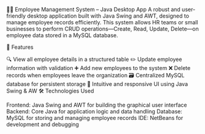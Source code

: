 🧑‍💼 Employee Management System – Java Desktop App A robust and user-friendly desktop application built with Java Swing and AWT, designed to manage employee records efficiently. This system allows HR teams or small businesses to perform CRUD operations—Create, Read, Update, Delete—on employee data stored in a MySQL database.

🚀 Features

🔍 View all employee details in a structured table
✏️ Update employee information with validation
➕ Add new employees to the system
❌ Delete records when employees leave the organization
🗃️ Centralized MySQL database for persistent storage
🎨 Intuitive and responsive UI using Java Swing & AW
🛠️ Technologies Used

Frontend: Java Swing and AWT for building the graphical user interface
Backend: Core Java for application logic and data handling
Database: MySQL for storing and managing employee records
IDE: NetBeans for development and debugging
